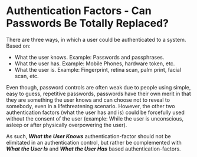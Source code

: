 # Authentication Factors - Can Passwords Be Totally Replaced?

<p>There are three ways, in which a user could be authenticated to a system.  Based on:
	<ul>
		<li>What the user knows. Example: Passwords and passphrases.</li>
		<li>What the user has. Example: Mobile Phones, hardware token, etc.</li>
		<li>What the user is. Example: Fingerprint, retina scan, palm print, facial scan, etc.</li>
	</ul>


<p> Even though, password controls are often weak due to people using simple, easy to guess, repetitive passwords, passwords have their own merit in that they are something the user knows and can choose not to reveal to somebody, even in a lifethreatening scenario.  However, the other two authentication factors (what the user has and is) could be forcefully used without the consent of the user (example: While the user is unconscious, asleep or after physically overpowering the user).

<p>As such, <i><b>What the User Knows</b></i> authentication-factor should not be elimitated in an authentication control, but rather be complemented with <i><b>What the User Is</b></i> and <i><b>What the User Has</b></i> based authentication-factors.
